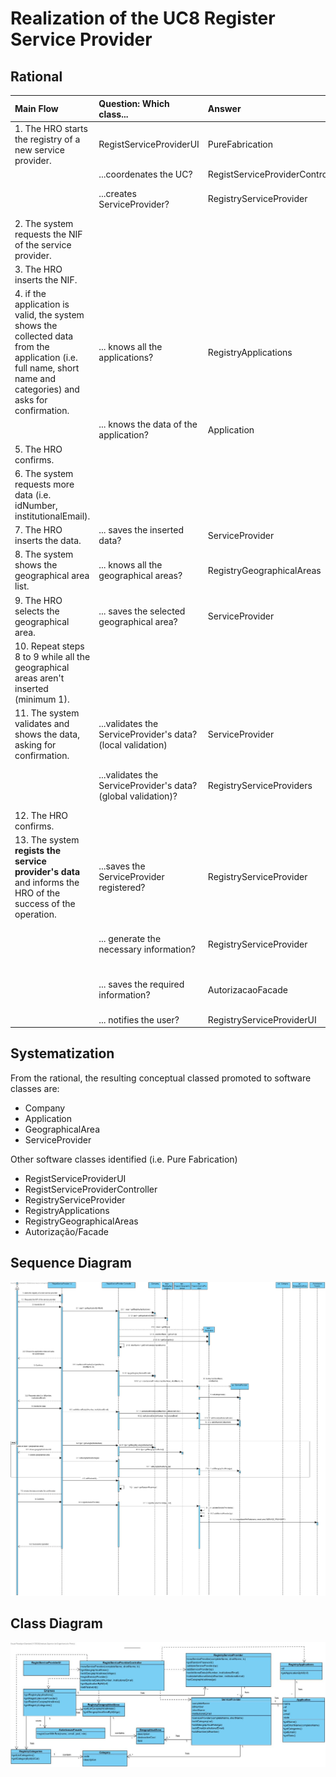 ﻿# Realization of the UC8 Register Service Provider

## Rational

| Main Flow                                            | Question: Which class...                           | Answer| Justification|
| :----------------------------------------------------------- | :------------------------------------------------ | :--------------------------------- | :----------------------------------------------------------- |
| 1. The HRO starts the registry of a new service provider.| RegistServiceProviderUI|PureFabrication|
|| ...coordenates the UC?                                 | RegistServiceProviderController | Controller                                                   |
||...creates ServiceProvider? | RegistryServiceProvider |Pattern HC + LC (regarding the Company) + Creator (Rule 1)
| 2. The system requests the NIF of the service provider. ||||
|3. The HRO inserts the NIF.|||
|4. if the application is valid, the system shows the collected data from the application (i.e. full name, short name and categories) and asks for confirmation. | ... knows all the applications?|RegistryApplications|IE: The RegistryApplications aggregate Applications|
||... knows the data of the application?              | Application| IE: it knows its own information.                     |
|5. The HRO confirms.                                          |                                                   |                                    |                                                              |
|6. The system requests more data (i.e. idNumber, institutionalEmail).  | |                                    |                                                              |
|7. The HRO inserts the data.                      | ... saves the inserted data?  |       ServiceProvider|Information Expert (IE) - Instance created in step 1|
|8. The system shows the geographical area list.  | ... knows all the geographical areas? | RegistryGeographicalAreas|IE: The RegistryGeographicalAreas aggregates geographicalAreas|
|9. The HRO selects the geographical area.             | ... saves the selected geographical area? |    ServiceProvider |Information Expert (IE) - Instance created in step 1|
|10. Repeat steps 8 to 9 while all the geographical areas aren't inserted (minimum 1).||||
|11. The system validates and shows the data, asking for confirmation. | ...validates the ServiceProvider's data?(local validation) | ServiceProvider|IE: it knows its own information.                                            |
|| ...validates the ServiceProvider's data?(global validation)? |RegistryServiceProviders | IE: The RegistryServiceProviders aggregates Service Providers |
|12. The HRO confirms.                                          |                                                   |                                    |                                                              |
|13. The system **regists the service provider's data** and informs the HRO of the success of the operation. | ...saves the ServiceProvider registered? | RegistryServiceProvider | IE: The RegistryServiceProvider aggregates Service Providers |
|                                                              | ... generate the necessary information?      |      RegistryServiceProvider |HC/LC: The company gives the responsability of this step to the class RegistryServiceProvider |
|                                                              | ... saves the required information? |  AutorizacaoFacade |IE. The management of users is a responsability of the external component "AutorizacaoFacade"|
|                                                              |                  ... notifies the user?                                 |         RegistryServiceProviderUI|                                                              |

## Systematization ##

From the rational, the resulting conceptual classed promoted to software classes are:

 * Company
 * Application
 * GeographicalArea
 * ServiceProvider

Other software classes identified (i.e. Pure Fabrication)

 * RegistServiceProviderUI
 * RegistServiceProviderController
 * RegistryServiceProvider
 * RegistryApplications
 * RegistryGeographicalAreas
 * Autorização/Facade

Sequence Diagram
---------------------

![SD_UC8.png](SD_UC8.png)


Class Diagram
-------------------

![CD_UC8.png](CD_UC8.png)